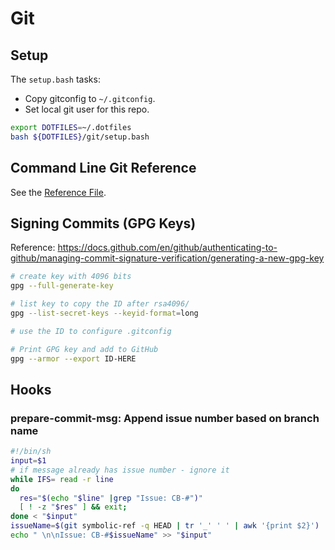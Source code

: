 # Git

## Setup

The `setup.bash` tasks:
- Copy gitconfig to `~/.gitconfig`.
- Set local git user for this repo.

```bash
export DOTFILES=~/.dotfiles
bash ${DOTFILES}/git/setup.bash
```

## Command Line Git Reference

See the [Reference File](reference.bash).

## Signing Commits (GPG Keys)

Reference: https://docs.github.com/en/github/authenticating-to-github/managing-commit-signature-verification/generating-a-new-gpg-key

``` bash
# create key with 4096 bits
gpg --full-generate-key

# list key to copy the ID after rsa4096/
gpg --list-secret-keys --keyid-format=long

# use the ID to configure .gitconfig

# Print GPG key and add to GitHub
gpg --armor --export ID-HERE
```

##  Hooks

### prepare-commit-msg: Append issue number based on branch name 

```bash
#!/bin/sh
input=$1
# if message already has issue number - ignore it
while IFS= read -r line
do
  res="$(echo "$line" |grep "Issue: CB-#")"
  [ ! -z "$res" ] && exit;
done < "$input"
issueName=$(git symbolic-ref -q HEAD | tr '_' ' ' | awk '{print $2}')
echo " \n\nIssue: CB-#$issueName" >> "$input"
```
